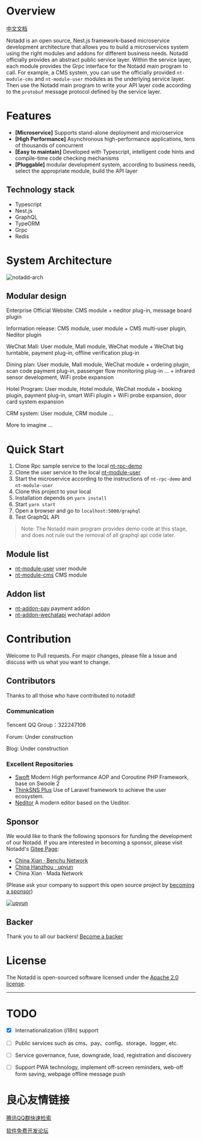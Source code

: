    

# Overview

[中文文档](./README_zh.md)

Notadd is an open source, Nest.js framework-based microservice development architecture that allows you to build a microservices system using the right modules and addons for different business needs. Notadd officially provides an abstract public service layer. Within the service layer, each module provides the Grpc interface for the Notadd main program to call. For example, a CMS system, you can use the officially provided `nt-module-cms` and `nt-module-user` modules as the underlying service layer. Then use the Notadd main program to write your API layer code according to the `protobuf` message protocol defined by the service layer.

# Features

- **[Microservice]** Supports stand-alone deployment and microservice
- **[High Performance]** Asynchronous high-performance applications, tens of thousands of concurrent
- **[Easy to maintain]** Developed with Typescript, intelligent code hints and compile-time code checking mechanisms
- **[Pluggable]** modular development system, according to business needs, select the appropriate module, build the API layer

## Technology stack

- Typescript
- Nest.js
- GraphQL
- TypeORM
- Grpc
- Redis

# System Architecture

![notadd-arch](https://www.notadd.com/src/notadd-arch.svg)

## Modular design

Enterprise Official Website: CMS module + neditor plug-in, message board plugin

Information release: CMS module, user module + CMS multi-user plugin, Neditor plugin

WeChat Mall: User module, Mall module, WeChat module + WeChat big turntable, payment plug-in, offline verification plug-in

Dining plan: User module, Mall module, WeChat module + ordering plugin, scan code payment plug-in, passenger flow monitoring plug-in ... + infrared sensor development, WiFi probe expansion

Hotel Program: User module, Hotel module, WeChat module + booking plugin, payment plug-in, smart WiFi plugin + WiFi probe expansion, door card system expansion

CRM system: User module, CRM module ...

More to imagine ...

# Quick Start

1. Clone Rpc sample service to the local [nt-rpc-demo](https://github.com/notadd/nt-rpc-demo)
2. Clone the user service to the local [nt-module-user](https://github.com/notadd/nt-module-user)
3. Start the microservice according to the instructions of `nt-rpc-demo` and `nt-module-user`
4. Clone this project to your local
5. Installation depends on `yarn install`
6. Start `yarn start`
7. Open a browser and go to `localhost:5000/graphql`
8. Test GraphQL API

> Note: The Notadd main program provides demo code at this stage, and does not rule out the removal of all graphql api code later.

## Module list

- [nt-module-user](https://github.com/notadd/nt-module-user) user module
- [nt-module-cms](https://github.com/notadd/nt-module-cms)  CMS module

## Addon list

- [nt-addon-pay](https://github.com/notadd/nt-addon-pay) payment addon
- [nt-addon-wechatapi](https://github.com/notadd/nt-addon-wechatapi) wechatapi addon

# Contribution

Welcome to Pull requests. For major changes, please file a Issue and discuss with us what you want to change.

## Contributors

Thanks to all those who have contributed to notadd!
   

### Communication

Tencent QQ Group：322247106

Forum: Under construction

Blog: Under construction

### Excellent Repositories

- [Swoft](https://github.com/swoft-cloud/swoft) Modern High performance AOP and Coroutine PHP Framework, base on Swoole 2
- [ThinkSNS Plus](https://github.com/slimkit/thinksns-plus) Use of Laravel framework to achieve the user ecosystem.
- [Neditor](https://github.com/notadd/neditor) A modern editor based on the Ueditor.

## Sponsor

We would like to thank the following sponsors for funding the development of our Notadd. If you are interested in becoming a sponsor, please visit Notadd's [Gitee Page](https://gitee.com/notadd/notadd?donate=true):

- [China Xian · Benchu Network](https://www.ibenchu.com)
- [China Hanzhou · upyun](https://www.upyun.com)
- China Xian · Mada Network

(Please ask your company to support this open source project by [becoming a sponsor](https://opencollective.com/notadd#sponsor))

[![upyun](https://www.notadd.com/src/upyun.svg "又拍云")](https://console.upyun.com/register/?invite=r17EYO3BW)

## Backer

Thank you to all our backers! [Become a backer](https://opencollective.com/notadd#backer)

   

# License

The Notadd is open-sourced software licensed under the [Apache 2.0 license](LICENSE).

----------

# TODO

- [x] Internationalization (i18n) support
- [ ] Public services such as cms、pay、config、storage、logger, etc.
- [ ] Service governance, fuse, downgrade, load, registration and discovery
- [ ] Support PWA technology, implement off-screen reminders, web-off form saving, webpage offline message push


 # 良心友情链接

[腾讯QQ群快速检索](http://u.720life.cn/s/8cf73f7c)

[软件免费开发论坛](http://u.720life.cn/s/bbb01dc0)